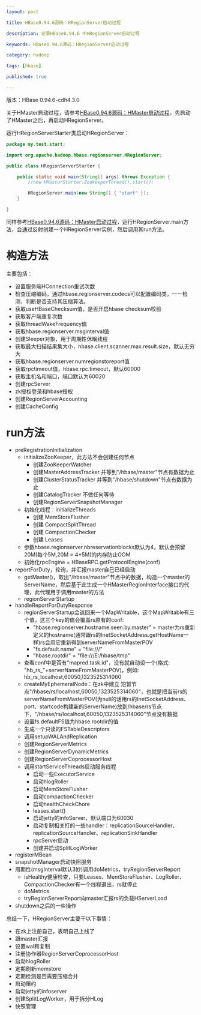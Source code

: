 ```yaml
---
layout: post

title: HBase0.94.6源码：HRegionServer启动过程

description: 记录HBase0.94.6 中HRegionServer启动过程

keywords: HBase0.94.6源码：HRegionServer启动过程

category: hadoop

tags: [hbase]

published: true

---
```


版本：HBase 0.94.6-cdh4.3.0

关于HMaster启动过程，请参考[HBase0.94.6源码：HMaster启动过程](/2014/03/09/hbase0.94.6-note-about-hmaster-startup/)。先启动了HMaster之后，再启动HRegionServer。

运行HRegionServerStarter类启动HRegionServer：

```java
package my.test.start;

import org.apache.hadoop.hbase.regionserver.HRegionServer;

public class HRegionServerStarter {

    public static void main(String[] args) throws Exception {
        //new HMasterStarter.ZookeeperThread().start();

        HRegionServer.main(new String[] { "start" });
    }

}
```

同样参考[HBase0.94.6源码：HMaster启动过程](/2014/03/09/hbase0.94.6-note-about-hmaster-startup/)，运行HRegionServer.main方法，会通过反射创建一个HRegionServer实例，然后调用其run方法。

# 构造方法

主要包括：

- 设置服务端HConnection重试次数
- 检查压缩编码，通过hbase.regionserver.codecs可以配置编码类，一一检测，判断是否支持其压缩算法。
- 获取useHBaseChecksum值，是否开启hbase checksum校验
- 获取客户端重复次数
- 获取threadWakeFrequency值
- 获取hbase.regionserver.msginterval值
- 创建Sleeper对象，用于周期性休眠线程
- 获取最大扫描结果集大小，hbase.client.scanner.max.result.size，默认无穷大
- 获取hbase.regionserver.numregionstoreport值
- 获取rpctimeout值，hbase.rpc.timeout，默认60000
- 获取主机名和端口，端口默认为60020
- 创建rpcServer
- zk授权登录和hbase授权
- 创建RegionServerAccounting
- 创建CacheConfig

# run方法

- preRegistrationInitialization
   	- initializeZooKeeper，此方法不会创建任何节点
	  	- 创建ZooKeeperWatcher
	  	- 创建MasterAddressTracker 并等到"/hbase/master"节点有数据为止
	  	- 创建ClusterStatusTracker 并等到"/hbase/shutdown"节点有数据为止
	  	- 创建CatalogTracker 不做任何等待
	  	- 创建RegionServerSnapshotManager
  	- 初始化线程：initializeThreads
	  	- 创建 MemStoreFlusher
		- 创建 CompactSplitThread
		- 创建 CompactionChecker
		- 创建 Leases
	- 参数hbase.regionserver.nbreservationblocks默认为4，默认会预留20M(每个5M,20M = 4*5M)的内存防止OOM
	- 初始化rpcEngine = HBaseRPC.getProtocolEngine(conf)
- reportForDuty，轮询，并汇报master自己已经启动
  	- getMaster()，取出"/hbase/master"节点中的数据，构造一个master的ServerName，然后基于此生成一个HMasterRegionInterface接口的代理，此代理用于调用master的方法
  	- regionServerStartup
- handleReportForDutyResponse
  	- regionServerStartup会返回来一个MapWritable，这个MapWritable有三个值，这三个key的值会覆盖rs原有的conf:
		- "hbase.regionserver.hostname.seen.by.master" = master为rs重新定义的hostname(通常跟rs的InetSocketAddress.getHostName一样)rs会用它重新得到serverNameFromMasterPOV
		- "fs.default.name" = "file:///"
		- "hbase.rootdir"	= "file:///E:/hbase/tmp"
  	- 查看conf中是否有"mapred.task.id"，没有就自动设一个(格式: "hb_rs_"+serverNameFromMasterPOV)，例如: hb_rs_localhost,60050,1323525314060
  	- createMyEphemeralNode：在zk中建立 短暂节点"/hbase/rs/localhost,60050,1323525314060"，也就是把当前rs的serverNameFromMasterPOV(为null的话用rs的InetSocketAddress、port、startcode构建新的ServerName)放到/hbase/rs节点下，"/hbase/rs/localhost,60050,1323525314060"节点没有数据
  	- 设置fs.defaultFS值为hbase.rootdir的值
  	- 生成一个只读的FSTableDescriptors
  	- 调用setupWALAndReplication
  	- 创建RegionServerMetrics
  	- 创建RegionServerDynamicMetrics
  	- 创建RegionServerCoprocessorHost
  	- 调用startServiceThreads启动服务线程
  	 	- 启动一些ExecutorService
  	 	- 启动hlogRoller
  	 	- 启动MemStoreFlusher
  	 	- 启动compactionChecker
  	 	- 启动healthCheckChore
  	 	- leases.start()
  	 	- 启动jetty的infoServer，默认端口为60030
  	 	- 启动复制相关打的一些handler：replicationSourceHandler、replicationSourceHandler、replicationSinkHandler
  	 	- rpcServer启动
  	 	- 创建并启动SplitLogWorker
- registerMBean
- snapshotManager启动快照服务
- 周期性(msgInterval默认3妙)调用doMetrics，tryRegionServerReport
   - isHealthy健康检查，只要Leases、MemStoreFlusher、LogRoller、CompactionChecker有一个线程退出，rs就停止
   - doMetrics
   - tryRegionServerReport向master汇报rs的负载HServerLoad
- shutdown之后的一些操作

总结一下，HRegionServer主要干以下事情：

- 在zk上注册自己，表明自己上线了
- 跟master汇报
- 设置wal和复制
- 注册协作器RegionServerCoprocessorHost
- 启动hlogRoller
- 定期刷新memstore
- 定期检测是否需要压缩合并
- 启动租约
- 启动jetty的infoserver
- 创建SplitLogWorker，用于拆分HLog
- 快照管理
